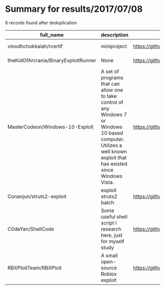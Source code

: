 
# Summary for results/2017/07/08
    
6 records found after deduplication

| full_name | description | html_url | matched_list | matched_count | pushed_at | size | stargazers_count | language | forks_count |
|--------------------------------------|-------------------------------------------------------------------------------------------------------------------------------------------------------------------------|---------------------------------------------------------|----------------|-----------------|---------------------------|--------|--------------------|------------|---------------|
| vinodhchokkaiah/rcertif | miniproject | https://github.com/vinodhchokkaiah/rcertif | ['rce'] | 1 | 2017-07-08 04:19:40+00:00 | 5 | 0 | Python | 0 |
| theKidOfArcrania/BinaryExploitRunner | None | https://github.com/theKidOfArcrania/BinaryExploitRunner | ['exploit'] | 1 | 2017-07-08 16:57:37+00:00 | 63 | 0 | JavaScript | 0 |
| MasterCodeon/Windows-10-Exploit | A set of programs that can allow one to take control of any Windows 7 or Windows 10 based computer. Utilizes a well known exploit that has existed since Windows Vista. | https://github.com/MasterCodeon/Windows-10-Exploit | ['exploit'] | 1 | 2017-07-08 02:30:13+00:00 | 22 | 2 | C# | 0 |
| Conanjun/struts2-exploit | exploit struts2 batch | https://github.com/Conanjun/struts2-exploit | ['exploit'] | 1 | 2017-07-08 10:21:21+00:00 | 3 | 0 | Python | 2 |
| C0deYan/ShellCode | Some useful shell script I research here, just for myself study | https://github.com/C0deYan/ShellCode | ['shellcode'] | 1 | 2017-07-08 15:56:36+00:00 | 0 | 0 | Shell | 0 |
| RBXPloitTeam/RBXPloit | A small open-source Roblox exploit | https://github.com/RBXPloitTeam/RBXPloit | ['exploit'] | 1 | 2017-07-08 19:09:41+00:00 | 14 | 0 | | 0 |
